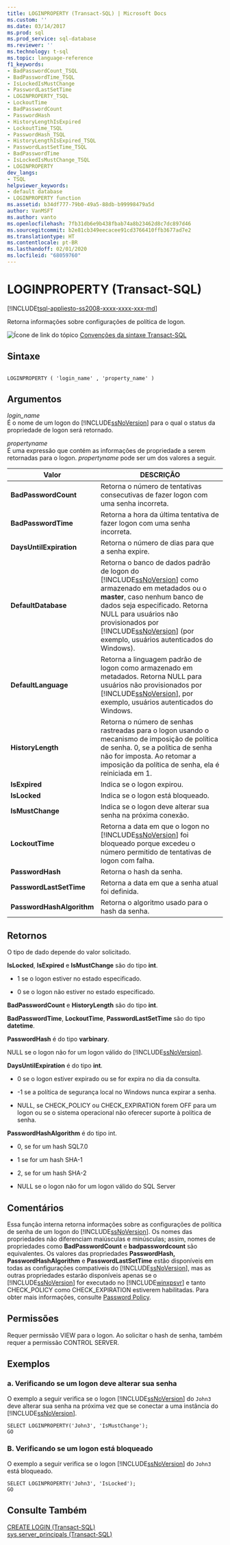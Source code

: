 ```yaml
---
title: LOGINPROPERTY (Transact-SQL) | Microsoft Docs
ms.custom: ''
ms.date: 03/14/2017
ms.prod: sql
ms.prod_service: sql-database
ms.reviewer: ''
ms.technology: t-sql
ms.topic: language-reference
f1_keywords:
- BadPasswordCount_TSQL
- BadPasswordTime_TSQL
- IsLockedIsMustChange
- PasswordLastSetTime
- LOGINPROPERTY_TSQL
- LockoutTime
- BadPasswordCount
- PasswordHash
- HistoryLengthIsExpired
- LockoutTime_TSQL
- PasswordHash_TSQL
- HistoryLengthIsExpired_TSQL
- PasswordLastSetTime_TSQL
- BadPasswordTime
- IsLockedIsMustChange_TSQL
- LOGINPROPERTY
dev_langs:
- TSQL
helpviewer_keywords:
- default database
- LOGINPROPERTY function
ms.assetid: b34df777-79b0-49a5-88db-b99998479a5d
author: VanMSFT
ms.author: vanto
ms.openlocfilehash: 7fb31db6e9b438fbab74a8b23462d8c7dc897d46
ms.sourcegitcommit: b2e81cb349eecacee91cd3766410ffb3677ad7e2
ms.translationtype: HT
ms.contentlocale: pt-BR
ms.lasthandoff: 02/01/2020
ms.locfileid: "68059760"
---
```

# <a name="loginproperty-transact-sql"></a>LOGINPROPERTY (Transact-SQL)
[!INCLUDE[tsql-appliesto-ss2008-xxxx-xxxx-xxx-md](../../includes/tsql-appliesto-ss2008-xxxx-xxxx-xxx-md.md)]

  Retorna informações sobre configurações de política de logon.  
  
 ![Ícone de link do tópico](../../database-engine/configure-windows/media/topic-link.gif "Ícone de link do tópico") [Convenções da sintaxe Transact-SQL](../../t-sql/language-elements/transact-sql-syntax-conventions-transact-sql.md)  
  
## <a name="syntax"></a>Sintaxe  
  
```  
  
LOGINPROPERTY ( 'login_name' , 'property_name' )  
```  
  
## <a name="arguments"></a>Argumentos  
 *login_name*  
 É o nome de um logon do [!INCLUDE[ssNoVersion](../../includes/ssnoversion-md.md)] para o qual o status da propriedade de logon será retornado.  
  
 *propertyname*  
 É uma expressão que contém as informações de propriedade a serem retornadas para o logon. *propertyname* pode ser um dos valores a seguir.  
  
|Valor|DESCRIÇÃO|  
|-----------|-----------------|  
|**BadPasswordCount**|Retorna o número de tentativas consecutivas de fazer logon com uma senha incorreta.|  
|**BadPasswordTime**|Retorna a hora da última tentativa de fazer logon com uma senha incorreta.|  
|**DaysUntilExpiration**|Retorna o número de dias para que a senha expire.|  
|**DefaultDatabase**|Retorna o banco de dados padrão de logon do [!INCLUDE[ssNoVersion](../../includes/ssnoversion-md.md)] como armazenado em metadados ou o **master**, caso nenhum banco de dados seja especificado. Retorna NULL para usuários não provisionados por [!INCLUDE[ssNoVersion](../../includes/ssnoversion-md.md)] (por exemplo, usuários autenticados do Windows).|  
|**DefaultLanguage**|Retorna a linguagem padrão de logon como armazenado em metadados. Retorna NULL para usuários não provisionados por [!INCLUDE[ssNoVersion](../../includes/ssnoversion-md.md)], por exemplo, usuários autenticados do Windows.|  
|**HistoryLength**|Retorna o número de senhas rastreadas para o logon usando o mecanismo de imposição de política de senha. 0, se a política de senha não for imposta. Ao retomar a imposição da política de senha, ela é reiniciada em 1.|  
|**IsExpired**|Indica se o logon expirou.|  
|**IsLocked**|Indica se o logon está bloqueado.|  
|**IsMustChange**|Indica se o logon deve alterar sua senha na próxima conexão.|  
|**LockoutTime**|Retorna a data em que o logon no [!INCLUDE[ssNoVersion](../../includes/ssnoversion-md.md)] foi bloqueado porque excedeu o número permitido de tentativas de logon com falha.|  
|**PasswordHash**|Retorna o hash da senha.|  
|**PasswordLastSetTime**|Retorna a data em que a senha atual foi definida.|  
|**PasswordHashAlgorithm**|Retorna o algoritmo usado para o hash da senha.|  
  
## <a name="returns"></a>Retornos  
 O tipo de dado depende do valor solicitado.  
  
 **IsLocked**, **IsExpired** e **IsMustChange** são do tipo **int**.  
  
-   1 se o logon estiver no estado especificado.  
  
-   0 se o logon não estiver no estado especificado.  
  
 **BadPasswordCount** e **HistoryLength** são do tipo **int**.  
  
 **BadPasswordTime**, **LockoutTime**, **PasswordLastSetTime** são do tipo **datetime**.  
  
 **PasswordHash** é do tipo **varbinary**.  
  
 NULL se o logon não for um logon válido do [!INCLUDE[ssNoVersion](../../includes/ssnoversion-md.md)].  
  
 **DaysUntilExpiration** é do tipo **int**.  
  
-   0 se o logon estiver expirado ou se for expira no dia da consulta.  
  
-   -1 se a política de segurança local no Windows nunca expirar a senha.  
  
-   NULL, se CHECK_POLICY ou CHECK_EXPIRATION forem OFF para um logon ou se o sistema operacional não oferecer suporte à política de senha.  
  
 **PasswordHashAlgorithm** é do tipo int.  
  
-   0, se for um hash SQL7.0  
  
-   1 se for um hash SHA-1  
  
-   2, se for um hash SHA-2  
  
-   NULL se o logon não for um logon válido do SQL Server  
  
## <a name="remarks"></a>Comentários  
 Essa função interna retorna informações sobre as configurações de política de senha de um logon do [!INCLUDE[ssNoVersion](../../includes/ssnoversion-md.md)]. Os nomes das propriedades não diferenciam maiúsculas e minúsculas; assim, nomes de propriedades como **BadPasswordCount** e **badpasswordcount** são equivalentes. Os valores das propriedades **PasswordHash, PasswordHashAlgorithm** e **PasswordLastSetTime** estão disponíveis em todas as configurações compatíveis do [!INCLUDE[ssNoVersion](../../includes/ssnoversion-md.md)], mas as outras propriedades estarão disponíveis apenas se o [!INCLUDE[ssNoVersion](../../includes/ssnoversion-md.md)] for executado no [!INCLUDE[winxpsvr](../../includes/winxpsvr-md.md)] e tanto CHECK_POLICY como CHECK_EXPIRATION estiverem habilitadas. Para obter mais informações, consulte [Password Policy](../../relational-databases/security/password-policy.md).  
  
## <a name="permissions"></a>Permissões  
 Requer permissão VIEW para o logon. Ao solicitar o hash de senha, também requer a permissão CONTROL SERVER.  
  
## <a name="examples"></a>Exemplos  
  
### <a name="a-checking-whether-a-login-must-change-its-password"></a>a. Verificando se um logon deve alterar sua senha  
 O exemplo a seguir verifica se o logon [!INCLUDE[ssNoVersion](../../includes/ssnoversion-md.md)] do `John3` deve alterar sua senha na próxima vez que se conectar a uma instância do [!INCLUDE[ssNoVersion](../../includes/ssnoversion-md.md)].  
  
```  
SELECT LOGINPROPERTY('John3', 'IsMustChange');  
GO  
```  
  
### <a name="b-checking-whether-a-login-is-locked-out"></a>B. Verificando se um logon está bloqueado  
 O exemplo a seguir verifica se o logon [!INCLUDE[ssNoVersion](../../includes/ssnoversion-md.md)] do `John3` está bloqueado.  
  
```  
SELECT LOGINPROPERTY('John3', 'IsLocked');  
GO  
```  
  
## <a name="see-also"></a>Consulte Também  
 [CREATE LOGIN &#40;Transact-SQL&#41;](../../t-sql/statements/create-login-transact-sql.md)   
 [sys.server_principals &#40;Transact-SQL&#41;](../../relational-databases/system-catalog-views/sys-server-principals-transact-sql.md)  
  
  
